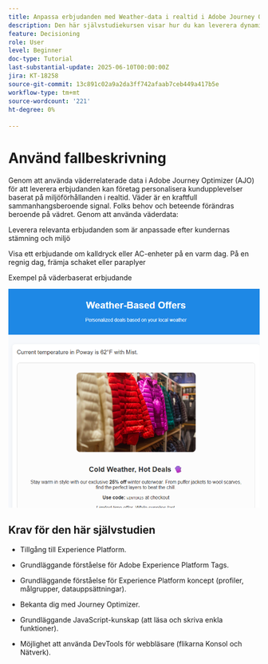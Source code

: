 ```yaml
---
title: Anpassa erbjudanden med Weather-data i realtid i Adobe Journey Optimizer med Web SDK
description: Den här självstudiekursen visar hur du kan leverera dynamiska, vädermedvetna erbjudanden i Adobe Journey Optimizer med hjälp av sammanhangsberoende data i realtid och Adobe Web SDK Personalization API. Du får lära dig att skicka väderattribut (som temperatur och förhållanden) från din webbplats till Adobe Experience Platform, mappa dem till ditt eventschema och använda dem i beslutsregler och rankningsformler för att anpassa erbjudanden när sidan läses in. Idealiskt för marknadsförare och utvecklare som vill förbättra digitala upplevelser med miljösammanhang i realtid.
feature: Decisioning
role: User
level: Beginner
doc-type: Tutorial
last-substantial-update: 2025-06-10T00:00:00Z
jira: KT-18258
source-git-commit: 13c891c02a9a2da3ff742afaab7ceb449a417b5e
workflow-type: tm+mt
source-wordcount: '221'
ht-degree: 0%

---
```


# Använd fallbeskrivning

Genom att använda väderrelaterade data i Adobe Journey Optimizer (AJO) för att leverera erbjudanden kan företag personalisera kundupplevelser baserat på miljöförhållanden i realtid. Väder är en kraftfull sammanhangsberoende signal. Folks behov och beteende förändras beroende på vädret. Genom att använda väderdata:

Leverera relevanta erbjudanden som är anpassade efter kundernas stämning och miljö

Visa ett erbjudande om kalldryck eller AC-enheter på en varm dag. På en regnig dag, främja schaket eller paraplyer

Exempel på väderbaserat erbjudande


![vädererbjudanden](assets/offers-use-case.png)



## Krav för den här självstudien

* Tillgång till Experience Platform.

* Grundläggande förståelse för Adobe Experience Platform Tags.

* Grundläggande förståelse för Experience Platform koncept (profiler, målgrupper, datauppsättningar).

* Bekanta dig med Journey Optimizer.

* Grundläggande JavaScript-kunskap (att läsa och skriva enkla funktioner).

* Möjlighet att använda DevTools för webbläsare (flikarna Konsol och Nätverk).
